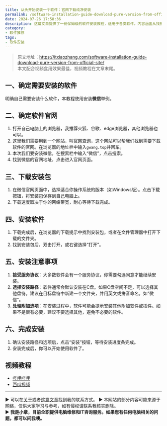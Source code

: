 ```yaml
---
title: 从头开始安装一个软件：官网下载纯净安装
permalink: /software-installation-guide-download-pure-version-from-official-site/
date: 2024-07-26 17:58:36
description: 这篇文章提供了一份保姆级的软件安装教程，适用于各类软件。内容涵盖从找到软件官网、下载安装包到完成安装的全过程。教程简单易懂，特别适合普通用户，帮助他们顺利完成软件的安装过程。
category:
- 软件推荐
tags:
- 软件安装
---
```


> 原文地址：<https://itxiaozhang.com/software-installation-guide-download-pure-version-from-official-site/>  
> 本文配合视频食用效果最佳，视频教程在文章末尾。  

## 一、确定需要安装的软件

明确自己需要安装什么软件，本教程使用安装**微信**举例。

## 二、确定软件官网

1. 打开自己电脑上的浏览器，我推荐火狐、谷歌、edge浏览器，其他浏览器也可以。
2. 这里我们需要用到一个网站，叫[官网查询](https://gwang.top/)，这个网站可以帮我们找到需要下载软件的官网。在浏览器的地址栏中输入`gwang.top`并回车。
3. 本次我们要安装微信，在搜索栏中输入“微信”，点击搜索。
4. 找到微信的官网地址，点击进入官网页面。

## 三、下载安装包

1. 在微信官网页面中，选择适合你操作系统的版本（如Windows版）。点击下载按钮，将安装包保存到自己电脑上。
2. 下载速度取决于你的网络带宽，耐心等待下载完成。

## 四、安装软件

1. 下载完成后，在浏览器的下载提示中找到安装包，或者在文件管理器中打开下载的文件夹。
2. 找到安装包后，双击打开，或右键选择“打开”。

## 五、安装注意事项

1. **接受服务协议**：大多数软件会有一个服务协议，你需要勾选同意才能继续安装。
2. **选择安装路径**：软件通常会默认安装在C盘。如果C盘空间不足，可以选择其他盘符。建议在目标盘符中新建一个文件夹，并用英文或拼音命名，如“微信”。
3. **处理附加选项**：在安装过程中，软件可能会提示安装其他附加软件或插件。如果不是很有必要，建议不要选择其他，避免不必要的软件。

## 六、完成安装

1. 确认安装路径和选项后，点击“安装”按钮，等待安装进度条完成。
2. 安装完成后，你可以开始使用软件了。

## 视频教程

- [哔哩哔哩](https://www.bilibili.com/video/BV19b421E7LY/)
- [西瓜视频](https://www.ixigua.com/7395934904540496438)

---
▶ 可以在[关于](https://itxiaozhang.com/about/)或者[这篇文章](https://itxiaozhang.com/about-computer-repair-services-with-me/)找到我的联系方式。
▶ 本网站的部分内容可能来源于网络，仅供大家学习与参考，如有侵权请联系我核实删除。  
▶ **我是小章，目前全职提供电脑维修和IT咨询服务。如果您有任何电脑相关的问题，都可以问我噢。**  
